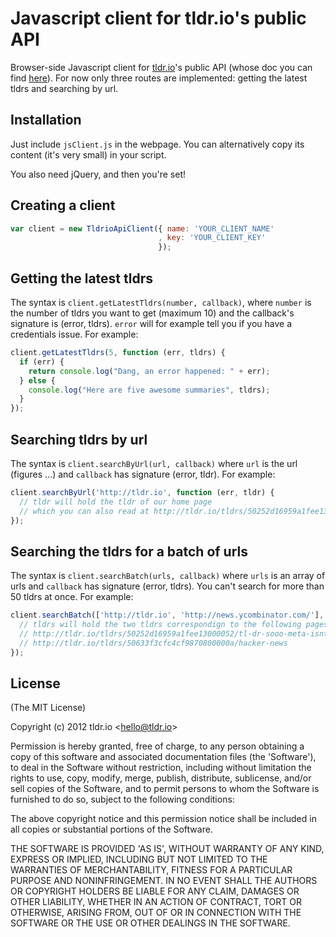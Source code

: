 # Javascript client for tldr.io's public API

Browser-side Javascript client for <a href="http://tldr.io">tldr.io</a>'s
public API (whose doc you can find <a href="http://tldr.io/api-documentation">here</a>). For now only three routes are implemented: getting the latest tldrs and searching by url.

## Installation
Just include `jsClient.js` in the webpage. You can alternatively copy
its content (it's very small) in your script.

You also need jQuery, and then you're set!


## Creating a client
```javascript
var client = new TldrioApiClient({ name: 'YOUR_CLIENT_NAME'
                                 , key: 'YOUR_CLIENT_KEY'
                                 });

```

## Getting the latest tldrs
The syntax is `client.getLatestTldrs(number, callback)`, where `number` is the number of tldrs you want to get (maximum 10) and the callback's signature is (error, tldrs). `error` will for example tell you if you have a credentials issue. For example:

```javascript
client.getLatestTldrs(5, function (err, tldrs) {
  if (err) {
    return console.log("Dang, an error happened: " + err);
  } else {
    console.log("Here are five awesome summaries", tldrs);
  }
});
```

## Searching tldrs by url
The syntax is `client.searchByUrl(url, callback)` where `url` is the url (figures ...) and `callback` has signature (error, tldr). For example:

```javascript
client.searchByUrl('http://tldr.io', function (err, tldr) {
  // tldr will hold the tldr of our home page
  // which you can also read at http://tldr.io/tldrs/50252d16959a1fee13000052/tl-dr-sooo-meta-isnt-it
});
```

## Searching the tldrs for a batch of urls
The syntax is `client.searchBatch(urls, callback)` where `urls` is an array of urls and `callback` has signature (error, tldrs). You can't search for more than 50 tldrs at once. For example:

```javascript
client.searchBatch(['http://tldr.io', 'http://news.ycombinator.com/'], function (err, tldr) {
  // tldrs will hold the two tldrs correspondign to the following pages:
  // http://tldr.io/tldrs/50252d16959a1fee13000052/tl-dr-sooo-meta-isnt-it
  // http://tldr.io/tldrs/50633f3cfc4cf9870800000a/hacker-news
});
```

## License 

(The MIT License)

Copyright (c) 2012 tldr.io &lt;hello@tldr.io&gt;

Permission is hereby granted, free of charge, to any person obtaining
a copy of this software and associated documentation files (the
'Software'), to deal in the Software without restriction, including
without limitation the rights to use, copy, modify, merge, publish,
distribute, sublicense, and/or sell copies of the Software, and to
permit persons to whom the Software is furnished to do so, subject to
the following conditions:

The above copyright notice and this permission notice shall be
included in all copies or substantial portions of the Software.

THE SOFTWARE IS PROVIDED 'AS IS', WITHOUT WARRANTY OF ANY KIND,
EXPRESS OR IMPLIED, INCLUDING BUT NOT LIMITED TO THE WARRANTIES OF
MERCHANTABILITY, FITNESS FOR A PARTICULAR PURPOSE AND NONINFRINGEMENT.
IN NO EVENT SHALL THE AUTHORS OR COPYRIGHT HOLDERS BE LIABLE FOR ANY
CLAIM, DAMAGES OR OTHER LIABILITY, WHETHER IN AN ACTION OF CONTRACT,
TORT OR OTHERWISE, ARISING FROM, OUT OF OR IN CONNECTION WITH THE
SOFTWARE OR THE USE OR OTHER DEALINGS IN THE SOFTWARE.
